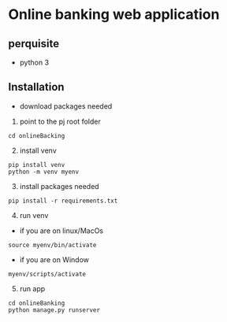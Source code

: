# Online banking web application

## perquisite
- python 3

## Installation
- download packages needed
1. point to the pj root folder
```
cd onlineBacking
```
2. install venv
```
pip install venv
python -m venv myenv
```
3. install packages needed
```
pip install -r requirements.txt
```
4. run venv
+ if you are on linux/MacOs
```
source myenv/bin/activate
```
+ if you are on Window
```
myenv/scripts/activate
```
5. run app
```
cd onlineBanking
python manage.py runserver
```